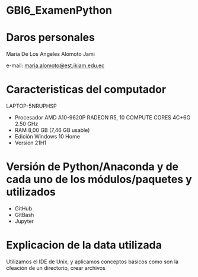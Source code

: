 # GBI6_ExamenPython

# Daros personales

Maria De Los Angeles Alomoto Jami

e-mail: maria.alomoto@est.ikiam.edu.ec

# Caracteristicas del computador

LAPTOP-5NRUPHSP
* Procesador AMD A10-9620P RADEON R5, 10 COMPUTE CORES 4C+6G   2.50 GHz
* RAM 8,00 GB (7,46 GB usable)
* Edición Windows 10 Home
* Version 21H1

# Versión de Python/Anaconda y de cada uno de los módulos/paquetes y utilizados
* GitHub
* GitBash
* Jupyter

# Explicacion de la data utilizada
Utilizamos el IDE de Unix, y aplicamos conceptos basicos como son la cfeación de un directorio, crear archivos
